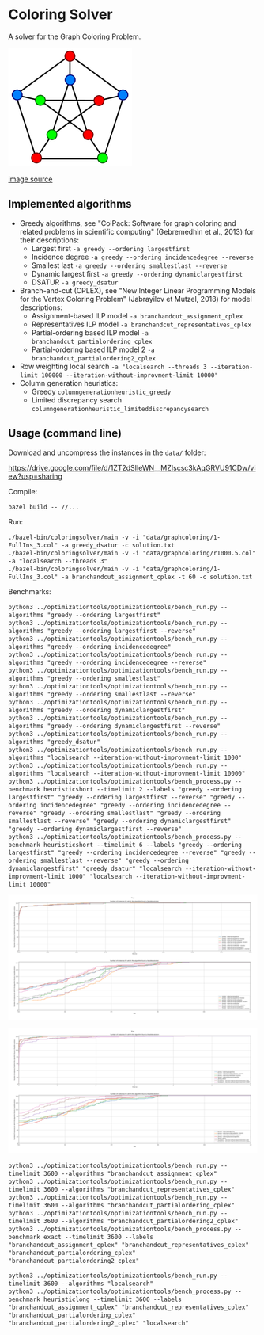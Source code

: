 # Coloring Solver

A solver for the Graph Coloring Problem.

![graphcoloring](img/graphcoloring.png?raw=true "graphcoloring")

[image source](https://commons.wikimedia.org/wiki/File:Petersen_graph_3-coloring.svg)

## Implemented algorithms

* Greedy algorithms, see "ColPack: Software for graph coloring and related problems in scientific computing" (Gebremedhin et al., 2013) for their descriptions:
  * Largest first `-a greedy --ordering largestfirst`
  * Incidence degree `-a greedy --ordering incidencedegree --reverse`
  * Smallest last `-a greedy --ordering smallestlast --reverse`
  * Dynamic largest first `-a greedy --ordering dynamiclargestfirst`
  * DSATUR `-a greedy_dsatur`
* Branch-and-cut (CPLEX), see "New Integer Linear Programming Models for the Vertex Coloring Problem" (Jabrayilov et Mutzel, 2018) for model descriptions:
  * Assignment-based ILP model `-a branchandcut_assignment_cplex`
  * Representatives ILP model `-a branchandcut_representatives_cplex`
  * Partial-ordering based ILP model `-a branchandcut_partialordering_cplex`
  * Partial-ordering based ILP model 2 `-a branchandcut_partialordering2_cplex`
* Row weighting local search `-a "localsearch --threads 3 --iteration-limit 100000 --iteration-without-improvment-limit 10000"`
* Column generation heuristics:
  * Greedy `columngenerationheuristic_greedy`
  * Limited discrepancy search `columngenerationheuristic_limiteddiscrepancysearch`

## Usage (command line)

Download and uncompress the instances in the `data/` folder:

https://drive.google.com/file/d/1ZT2dSIleWN__MZIscsc3kAqGRVU91CDw/view?usp=sharing

Compile:
```shell
bazel build -- //...
```

Run:
```shell
./bazel-bin/coloringsolver/main -v -i "data/graphcoloring/1-FullIns_3.col" -a greedy_dsatur -c solution.txt
./bazel-bin/coloringsolver/main -v -i "data/graphcoloring/r1000.5.col" -a "localsearch --threads 3"
./bazel-bin/coloringsolver/main -v -i "data/graphcoloring/1-FullIns_3.col" -a branchandcut_assignment_cplex -t 60 -c solution.txt
```

Benchmarks:
```shell
python3 ../optimizationtools/optimizationtools/bench_run.py --algorithms "greedy --ordering largestfirst"
python3 ../optimizationtools/optimizationtools/bench_run.py --algorithms "greedy --ordering largestfirst --reverse"
python3 ../optimizationtools/optimizationtools/bench_run.py --algorithms "greedy --ordering incidencedegree"
python3 ../optimizationtools/optimizationtools/bench_run.py --algorithms "greedy --ordering incidencedegree --reverse"
python3 ../optimizationtools/optimizationtools/bench_run.py --algorithms "greedy --ordering smallestlast"
python3 ../optimizationtools/optimizationtools/bench_run.py --algorithms "greedy --ordering smallestlast --reverse"
python3 ../optimizationtools/optimizationtools/bench_run.py --algorithms "greedy --ordering dynamiclargestfirst"
python3 ../optimizationtools/optimizationtools/bench_run.py --algorithms "greedy --ordering dynamiclargestfirst --reverse"
python3 ../optimizationtools/optimizationtools/bench_run.py --algorithms "greedy_dsatur"
python3 ../optimizationtools/optimizationtools/bench_run.py --algorithms "localsearch --iteration-without-improvment-limit 1000"
python3 ../optimizationtools/optimizationtools/bench_run.py --algorithms "localsearch --iteration-without-improvment-limit 10000"
python3 ../optimizationtools/optimizationtools/bench_process.py --benchmark heuristicshort --timelimit 2 --labels "greedy --ordering largestfirst" "greedy --ordering largestfirst --reverse" "greedy --ordering incidencedegree" "greedy --ordering incidencedegree --reverse" "greedy --ordering smallestlast" "greedy --ordering smallestlast --reverse" "greedy --ordering dynamiclargestfirst" "greedy --ordering dynamiclargestfirst --reverse"
python3 ../optimizationtools/optimizationtools/bench_process.py --benchmark heuristicshort --timelimit 6 --labels "greedy --ordering largestfirst" "greedy --ordering incidencedegree --reverse" "greedy --ordering smallestlast --reverse" "greedy --ordering dynamiclargestfirst" "greedy_dsatur" "localsearch --iteration-without-improvment-limit 1000" "localsearch --iteration-without-improvment-limit 10000"
```

![heuristicshort1](img/heuristicshort1.png?raw=true "heuristicshort1")

![heuristicshort2](img/heuristicshort2.png?raw=true "heuristicshort2")

```shell
python3 ../optimizationtools/optimizationtools/bench_run.py --timelimit 3600 --algorithms "branchandcut_assignment_cplex"
python3 ../optimizationtools/optimizationtools/bench_run.py --timelimit 3600 --algorithms "branchandcut_representatives_cplex"
python3 ../optimizationtools/optimizationtools/bench_run.py --timelimit 3600 --algorithms "branchandcut_partialordering_cplex"
python3 ../optimizationtools/optimizationtools/bench_run.py --timelimit 3600 --algorithms "branchandcut_partialordering2_cplex"
python3 ../optimizationtools/optimizationtools/bench_process.py --benchmark exact --timelimit 3600 --labels "branchandcut_assignment_cplex" "branchandcut_representatives_cplex" "branchandcut_partialordering_cplex" "branchandcut_partialordering2_cplex"
```

```shell
python3 ../optimizationtools/optimizationtools/bench_run.py --timelimit 3600 --algorithms "localsearch"
python3 ../optimizationtools/optimizationtools/bench_process.py --benchmark heuristiclong --timelimit 3600 --labels "branchandcut_assignment_cplex" "branchandcut_representatives_cplex" "branchandcut_partialordering_cplex" "branchandcut_partialordering2_cplex" "localsearch"
```

